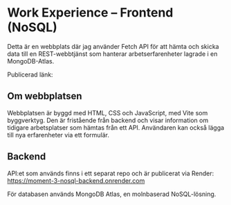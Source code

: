 # Work Experience – Frontend (NoSQL)

Detta är en webbplats där jag använder Fetch API för att hämta och skicka data till en REST-webbtjänst som hanterar arbetserfarenheter lagrade i en MongoDB-Atlas.

Publicerad länk: 

## Om webbplatsen

Webbplatsen är byggd med HTML, CSS och JavaScript, med Vite som byggverktyg. Den är fristående från backend och visar information om tidigare arbetsplatser som hämtas från ett API. Användaren kan också lägga till nya erfarenheter via ett formulär.

## Backend

API:et som används finns i ett separat repo och är publicerat via Render:
https://moment-3-nosql-backend.onrender.com

För databasen används MongoDB Atlas, en molnbaserad NoSQL-lösning.